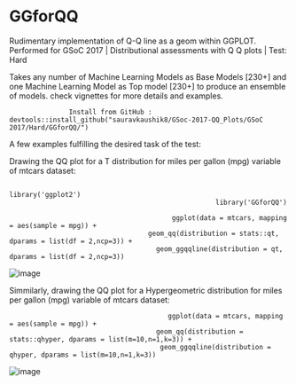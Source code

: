 # GGforQQ

Rudimentary implementation of Q-Q line as a geom within GGPLOT. Performed for GSoC 2017 | Distributional assessments with Q Q plots | Test: Hard

  Takes any number of Machine Learning Models as Base Models [230+] and one Machine Learning Model as Top model [230+] to produce an ensemble of models. check vignettes for more details and examples.

                   Install from GitHub :  devtools::install_github("sauravkaushik8/GSoc-2017-QQ_Plots/GSoC 2017/Hard/GGforQQ/")


A few examples fulfilling the desired task of the test:

Drawing the QQ plot for a T distribution for miles per gallon (mpg) variable of mtcars dataset:


                                                         library('ggplot2')
                                                        library('GGforQQ')
                                                        
                                             ggplot(data = mtcars, mapping = aes(sample = mpg)) +
                                       geom_qq(distribution = stats::qt, dparams = list(df = 2,ncp=3)) +
                                         geom_ggqqline(distribution = qt, dparams = list(df = 2,ncp=3))
                                         

![image](https://3.bp.blogspot.com/-oVJ6qsDdRyY/WNf08qXH1BI/AAAAAAAAEnM/sOKJf42aGgYZnR0KWMZI4op_W2NQNzlLgCLcB/s1600/1.png)


Simmilarly, drawing the QQ plot for a Hypergeometric distribution for miles per gallon (mpg) variable of mtcars dataset:


                                            ggplot(data = mtcars, mapping = aes(sample = mpg)) +
                                         geom_qq(distribution = stats::qhyper, dparams = list(m=10,n=1,k=3)) +
                                          geom_ggqqline(distribution = qhyper, dparams = list(m=10,n=1,k=3))
                                          
![image](https://4.bp.blogspot.com/-2sSmefONmn8/WNf08hORoEI/AAAAAAAAEnI/qJfUfVAdDZUahZ2hr8PlaGm7Tro33O5QgCLcB/s1600/2.png)
